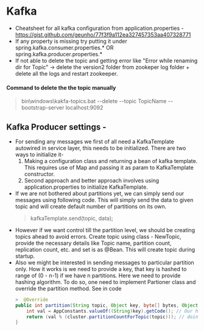 # Kafka
* Cheatsheet for all kafka configuration from application.properties - https://gist.github.com/geunho/77f3f9a112ea327457353aa407328771
* If any property is missing try putting it under spring.kafka.consumer.properties.* OR spring.kafka.producer.properties.*
* If not able to delete the topic and getting error like "Error while renaming dir for Topic" -> delete the version2 folder from zookeper log folder + delete all the logs and restart zookeeper.
#### Command to delete the the topic manually
> bin\windows\kakfa-topics.bat --delete --topic TopicName --bootstrap-server localhost:9092

## Kafka Producer settings - 
* For sending any messages we first of all need a KafkaTemplate autowired in service layer, this needs to be initialized. There are two ways to initialize it-
    1. Making a configuration class and returning a bean of kafka template. This requires use of Map and passing it as param to KafkaTemplate constructor.
    2. Second approach and better approach involves using application.properties to initialize KafkaTemplate.
* If we are not bothered about partitions yet, we can simply send our messages using following code. This will simply send the data to given topic and will create default number of partitions on its own.
  > kafkaTemplate.send(topic, data);
* However if we want control till the partition level, we should be creating topics ahead to avoid errors. Create topic using class - NewTopic, provide the necessary details like Topic name, partition count, replication count, etc. and set is as @Bean. This will create topic during startup.
* Also we might be interested in sending messages to particular partition only. How it works is we need to provide  a key, that key is hashed to range of (0 - n-1)
if we have n partitions. Here we need to provide hashing algorithm. To do so, one need to implement Partioner class and override the partition method.
See in code
    ``` java
    >  @Override
    public int partition(String topic, Object key, byte[] bytes, Object o1, byte[] bytes1, Cluster cluster) {
        int val = AppConstants.valueOf((String)key).getCode(); // Our hashing algo, could be anything. The key is same which we passed during kafkaTemplate.send()
        return (val % (cluster.partitionCountForTopic(topic))); // doing modulo after hashing with partition count
    }
    ```
